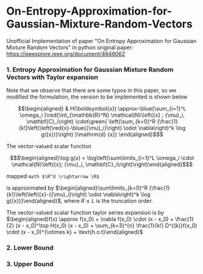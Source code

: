 # On-Entropy-Approximation-for-Gaussian-Mixture-Random-Vectors
Unofficial Implementation of paper "On Entropy Approximation for Gaussian Mixture Random Vectors" in python
original paper: https://ieeexplore.ieee.org/document/4648062

### 1. Entropy Approximation for Gaussian Mixture Random Vectors with Taylor expansion

Note that we observe that there are some typos in this paper, so we modified the formulation, the version to be implemented is shown below
```math
\begin{aligned}
& H(\boldsymbol{x}) \approx-\blue{\sum_{i=1}^L \omega_i }\red{\int_{\mathbb{R}^N}  \mathcal{N}\left({x} ; {\mu}_i, \mathbf{C}_i\right) \cdot\green{
 \left(\sum_{k=0}^R {\frac{1}{k!}\left(\left(\red{x}-\blue{{\mu}_i}\right) \odot \nabla\right)^k \log g({x})}\right) }\mathrm{d} {x}}
\end{aligned}$
```

The vector-valued scalar function 
```math
$\begin{aligned}\log g(x) = \log\left(\sum\limits_{i=1}^L \omega_i \cdot \mathcal{N}\left({x}; {\mu}_i, \mathbf{C}_i\right)\right)\end{aligned}$
```
mapped ```math $\R^d \rightarrow \R$```

is approximated by  $\begin{aligned}\sum\limits_{k=0}^R {\frac{1}{k!}\left(\left({x}-{{\mu}_i}\right) \odot \nabla\right)^k \log g({x})}\end{aligned}$, where $R\leq L$ is the truncation order.

The vector-valued scalar function taylor series expansion is by $\begin{aligned}f(x) \approx f(x_0) + \nabla f(x_0) \cdot (x - x_0) + \frac{1}{2} (x - x_0)^\top H(x_0) (x - x_0) + \sum_{k=3}^{n} \frac{1}{k!} D^{(k)}f(x_0) \cdot (x - x_0)^{\otimes k} + \text{h.o.t}\end{aligned}$

### 2. Lower Bound
### 3. Upper Bound

